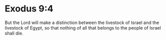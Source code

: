 # Exodus 9:4

But the Lord will make a distinction between the livestock of Israel and the livestock of Egypt, so that nothing of all that belongs to the people of Israel shall die.
